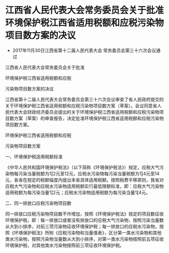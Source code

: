# 江西省人民代表大会常务委员会关于批准环境保护税江西省适用税额和应税污染物项目数方案的决议

- 2017年11月30日江西省第十二届人民代表大会
常务委员会第三十六次会议通过

<!-- INFO END -->

江西省人民代表大会常务委员会关于批准

环境保护税江西省适用税额和应税

污染物项目数方案的决议

江西省第十二届人民代表大会常务委员会第三十六次会议审查了省人民政府提交的关于环境保护税江西省适用税额和应税污染物项目数方案（草案）。会议同意省人民代表大会财政经济委员会提出的关于环境保护税江西省适用税额和应税污染物项目数方案（草案）的审查报告，决定批准环境保护税江西省适用税额和应税污染物项目数方案。

环境保护税江西省适用税额和应税

污染物项目数方案

一、环境保护税适用税额标准

《中华人民共和国环境保护税法》（以下简称《环境保护税法》）规定，应税大气污染物每污染当量税额为12元至12元，应税水污染物每污染当量税额为14元至14元，各省在规定的税额幅度内提出本省具体适用税额。按照税费平移原则，我省对应税大气污染物和应税水污染物适用税额实行最低限额标准，即：应税大气污染物适用税额为每污染当量12元；应税水污染物适用税额为每污染当量14元。

二、同一排放口应税污染物项目数

同一排放口应税污染物项目数不作增加，按照《环境保护税法》规定的项目数征收环境保护税，即：每一排放口或者没有排放口的应税大气污染物，按照污染当量数从大到小排序，对前三项污染物征收环境保护税；每一排放口的应税水污染物，按照《环境保护税法》所附《应税污染物和当量值表》，区分第一类水污染物和其他类水污染物，按照污染物当量数从大到小排序，对第一类水污染物按照前五项征收环境保护税，对其他类水污染物按照前三项征收环境保护税。
